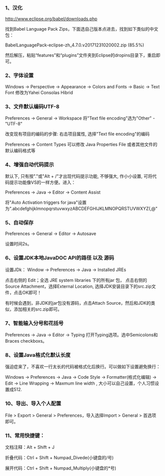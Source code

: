 ### 1、汉化

http://www.eclipse.org/babel/downloads.php

找到Babel Language Pack Zips，下面选自己版本点进去，找到如下类似的中文包：

BabelLanguagePack-eclipse-zh_4.7.0.v20171231020002.zip (85.5%)

然后解压，粘贴“features”和“plugins”文件夹到Eclipse的dropins目录下，重启即可。

### 2、字体设置

Windows -> Perspective -> Appearance -> Colors and Fonts -> Basic -> Text Font 修改为Yahei Consolas Hibrid

### 3、文件默认编码UTF-8

Preferences -> General -> Workspace 将"Text file encoding"选为"Other" - "UTF-8"

改变现有项目的编码的步骤: 右击项目属性, 选择"Text file encoding"的编码

Preferences -> Content Types 可以修改 Java Properties File 或者其他文件的默认编码格式等

### 4、增强自动代码提示

默认下, 只有按"."或"Alt + /"才出现代码提示功能, 不够强大, 作小小设置, 可将代码提示功能像VS的一样方便。进入：

Preferences -> Java -> Editor -> Content Assist

将"Auto Activation triggers for java"设置为".abcdefghijklmnopqrstuvwxyzABCDEFGHIJKLMNOPQRSTUVWXYZ(,@"

### 5、自动保存

Preferences -> General -> Editor -> Autosave

设置时间2s。

### 6、设置JDK本地JavaDOC API的路径 以及 源码

设置JDk：  Window -> Preferences -> Java -> Installed JREs

点击右侧的 Edit；全选 JRE system libraries 下的所有jar 包， 点击右侧的 Source Attachment，选择External Location, 选择JDK安装目录下的src.zip文件，点击OK即可！

有时候会遇到，非JDK的jar包没有源码，点击Attach Source，然后和JDK的类似，添加相关的src.zip即可。

### 7、智能输入分号和花括号

Preferences -> Java -> Editor -> Typing 打开Typing选项。选中Semicolons和Braces checkboxs。

### 8、设置Java格式化默认长度

强迫症来了，不喜欢一行太长的代码被格式化后换行。可以做如下设置避免换行：

Windows -> Preferences -> Java -> Code Style -> Formatter(格式化编辑) -> Edit -> Line Wrapping -> Maxmum line width  , 大小可以自己设置，个人习惯设置成512.

### 10、导出、导入个人配置

File > Export > General > Preferences，导入选择Import > General > 首选项 即可。

### 11、常用快捷键：

文档注释：Alt + Shift + J

折叠代码：Ctrl + Shift + Numpad_Divede(小键盘的/号)

展开代码：Ctrl + Shift + Numpad_Multiply(小键盘的*号)
